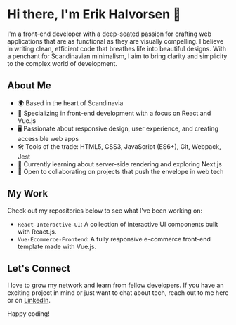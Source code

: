 # Hi there, I'm Erik Halvorsen 👋

I'm a front-end developer with a deep-seated passion for crafting web applications that are as functional as they are visually compelling. I believe in writing clean, efficient code that breathes life into beautiful designs. With a penchant for Scandinavian minimalism, I aim to bring clarity and simplicity to the complex world of development.

## About Me

- 🌍  Based in the heart of Scandinavia
- 💼  Specializing in front-end development with a focus on React and Vue.js
- 🖥️  Passionate about responsive design, user experience, and creating accessible web apps
- 🛠️  Tools of the trade: HTML5, CSS3, JavaScript (ES6+), Git, Webpack, Jest
- 🌱  Currently learning about server-side rendering and exploring Next.js
- 🤝  Open to collaborating on projects that push the envelope in web tech

## My Work

Check out my repositories below to see what I've been working on:

- `React-Interactive-UI`: A collection of interactive UI components built with React.js.
- `Vue-Ecommerce-Frontend`: A fully responsive e-commerce front-end template made with Vue.js.

## Let's Connect

I love to grow my network and learn from fellow developers. If you have an exciting project in mind or just want to chat about tech, reach out to me here or on [LinkedIn](https://www.linkedin.com/in/erik-halvorsen).

Happy coding!
